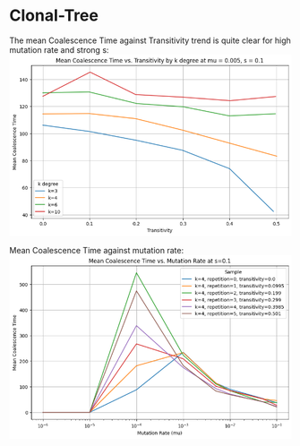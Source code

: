 # Clonal-Tree
The mean Coalescence Time against Transitivity trend is quite clear for high mutation rate and strong s:
![image](figures/coalescence_time_vs_transitivity.png)

Mean Coalescence Time against mutation rate:
![image](figures/coalescence_time_vs_mutation.png)

